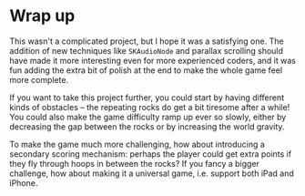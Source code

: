# Wrap up

This wasn't a complicated project, but I hope it was a satisfying one. The addition of new techniques like `SKAudioNode` and parallax scrolling should have made it more interesting even for more experienced coders, and it was fun adding the extra bit of polish at the end to make the whole game feel more complete.

If you want to take this project further, you could start by having different kinds of obstacles – the repeating rocks do get a bit tiresome after a while! You could also make the game difficulty ramp up ever so slowly, either by decreasing the gap between the rocks or by increasing the world gravity.

To make the game much more challenging, how about introducing a secondary scoring mechanism: perhaps the player could get extra points if they fly through hoops in between the rocks? If you fancy a bigger challenge, how about making it a universal game, i.e. support both iPad and iPhone.
